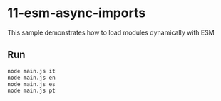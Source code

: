 # 11-esm-async-imports

This sample demonstrates how to load modules dynamically with ESM

## Run

```bash
node main.js it
node main.js en
node main.js es
node main.js pt
```